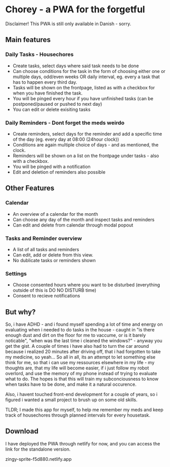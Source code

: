 # Chorey - a PWA for the forgetful
Disclaimer! This PWA is still only available in Danish - sorry.

## Main features
### Daily Tasks - Housechores
- Create tasks, select days where said task needs to be done
- Can choose conditions for the task in the form of choosing either one or multiple days, odd/even weeks OR daily interval, eg. every a task that has to happen every third day.
- Tasks will be shown on the frontpage, listed as with a checkbox for when you have finished the task.
- You will be pinged every hour if you have unfinished tasks (can be postponed/paused or pushed to next day)
- You can edit or delete exisiting tasks

### Daily Reminders - Dont forget the meds weirdo
- Create reminders, select days for the reminder and add a specific time of the day (eg. every day at 08:00 (24hour clock))
- Conditions are again multiple choice of days - and as mentioned, the clock.
- Reminders will be shown on a list on the frontpage under tasks - also with a checkbox.
- You will be pinged with a notification
- Edit and deletion of reminders also possible

## Other Features
### Calendar
- An overview of a calendar for the month
- Can choose any day of the month and inspect tasks and reminders
- Can edit and delete from calendar through modal popout

### Tasks and Reminder overview
- A list of all tasks and reminders
- Can edit, add or delete from this view.
- No dublicate tasks or reminders shown

### Settings
- Choose consented hours where you want to be disturbed (everything outside of this is DO NO DISTURB time)
- Consent to recieve notifications

## But why?
So, i have ADHD - and i found myself spending a lot of time and energy on evaluating when i needed to do tasks in the house - caught in "is there enough dust and dirt on the floor for me to vaccume, or is it barely noticable", "when was the last time i cleaned the windows?" - anyway you get the gist. A couple of times i have also had to turn the car around because i realized 20 minutes after driving off, that i had forgotten to take my medicine, so yeah...
So all in all, its an attempt to let something else think for me, so that i can use my ressources elsewhere in my life - my thoughts are, that my life will become easier, if i just follow my robot overlord, and use the memory of my phone instead of trying to evaluate what to do. The hopes is that this will train my subconciousness to know when tasks have to be done, and make it a natural occurence.

Also, i havent touched front-end development for a couple of years, so i figured i wanted a small project to brush up on some old skills.

TLDR; I made this app for myself, to help me remember my meds and keep track of housechores through planned intervals for every housetask.


## Download
I have deployed the PWA through netlify for now, and you can access the link for the standalone version.

zingy-sprite-f5d880.netlify.app
